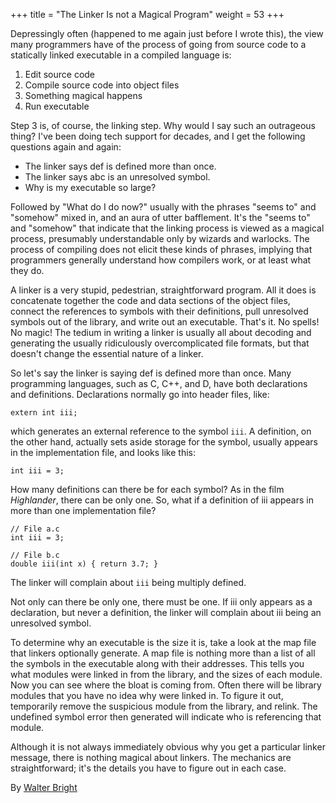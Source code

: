 +++
title = "The Linker Is not a Magical Program"
weight = 53
+++

Depressingly often (happened to me again just before I wrote this), the view many programmers have of the process of going from source code to a statically linked executable in a compiled language is:

1. Edit source code
2. Compile source code into object files
3. Something magical happens
4. Run executable

Step 3 is, of course, the linking step. Why would I say such an outrageous thing? I've been doing tech support for decades, and I get the following questions again and again:

- The linker says def is defined more than once.
- The linker says abc is an unresolved symbol.
- Why is my executable so large?

Followed by "What do I do now?" usually with the phrases "seems to" and "somehow" mixed in, and an aura of utter bafflement. It's the "seems to" and "somehow" that indicate that the linking process is viewed as a magical process, presumably understandable only by wizards and warlocks. The process of compiling does not elicit these kinds of phrases, implying that programmers generally understand how compilers work, or at least what they do.

A linker is a very stupid, pedestrian, straightforward program. All it does is concatenate together the code and data sections of the object files, connect the references to symbols with their definitions, pull unresolved symbols out of the library, and write out an executable. That's it. No spells! No magic! The tedium in writing a linker is usually all about decoding and generating the usually ridiculously overcomplicated file formats, but that doesn't change the essential nature of a linker.

So let's say the linker is saying def is defined more than once. Many programming languages, such as C, C++, and D, have both declarations and definitions. Declarations normally go into header files, like:

```
extern int iii;
```

which generates an external reference to the symbol `iii`. A definition, on the other hand, actually sets aside storage for the symbol, usually appears in the implementation file, and looks like this:

```
int iii = 3;
```

How many definitions can there be for each symbol? As in the film *Highlander*, there can be only one. So, what if a definition of iii appears in more than one implementation file?

```
// File a.c
int iii = 3;
```

```
// File b.c
double iii(int x) { return 3.7; }
```

The linker will complain about `iii` being multiply defined.

Not only can there be only one, there must be one. If iii only appears as a declaration, but never a definition, the linker will complain about iii being an unresolved symbol.

To determine why an executable is the size it is, take a look at the map file that linkers optionally generate. A map file is nothing more than a list of all the symbols in the executable along with their addresses. This tells you what modules were linked in from the library, and the sizes of each module. Now you can see where the bloat is coming from. Often there will be library modules that you have no idea why were linked in. To figure it out, temporarily remove the suspicious module from the library, and relink. The undefined symbol error then generated will indicate who is referencing that module.

Although it is not always immediately obvious why you get a particular linker message, there is nothing magical about linkers. The mechanics are straightforward; it's the details you have to figure out in each case.

By [Walter Bright](http://creativecommons.org/licenses/by/3.0/us/)
